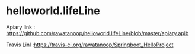 # helloworld.lifeLine

Apiary link : https://github.com/rawatanoop/helloworld.lifeLine/blob/master/apiary.apib 

Travis Linl :https://travis-ci.org/rawatanoop/Springboot_HelloProject
